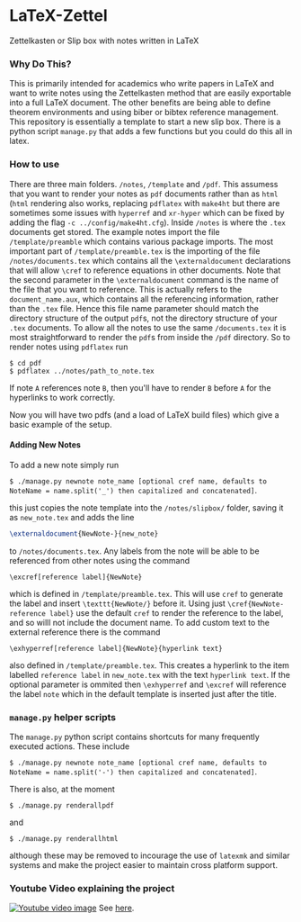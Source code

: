 # LaTeX-Zettel
Zettelkasten or Slip box with notes written in LaTeX

### Why Do This?

This is primarily intended for academics who write papers in LaTeX and want to write notes using the Zettelkasten method that are easily exportable into a full LaTeX document. The other benefits are being able to define theorem environments and using biber or bibtex reference management. This repository is essentially a template to start a new slip box. There is a python script `manage.py` that adds a few functions but you could do this all in latex.


### How to use

There are three main folders. `/notes`, `/template` and `/pdf`. This assumess that you want to render your notes as `pdf` documents rather than as `html` (`html` rendering also works, replacing `pdflatex` with `make4ht` but there are sometimes some issues with `hyperref` and `xr-hyper` which can be fixed by adding the flag `-c ../config/make4ht.cfg`). Inside `/notes` is where the `.tex` documents get stored. The example notes import the file `/template/preamble` which contains various package imports. The most important part of `/template/preamble.tex` is the importing of the file `/notes/documents.tex` which contains all the `\externaldocument` declarations that will allow `\cref` to reference equations in other documents. Note that the second parameter in the `\externaldocument` command is the name of the file that you want to reference. This is actually refers to the `document_name.aux`, which contains all the referencing information, rather than the `.tex` file. Hence this file name parameter should match the directory structure of the output `pdf`s, not the directory structure of your `.tex` documents. To allow all the notes to use the same `/documents.tex` it is most straightforward to render the `pdf`s from inside the `/pdf` directory. So to render notes using `pdflatex` run
```
$ cd pdf
$ pdflatex ../notes/path_to_note.tex 
```
If note `A` references note `B`, then you'll have to render `B` before `A` for the hyperlinks to work correctly.
    
Now you will have two pdfs (and a load of LaTeX build files) which give a basic example of the setup.

#### Adding New Notes 

To add a new note simply run

`$ ./manage.py newnote note_name [optional cref name, defaults to NoteName = name.split('_') then capitalized and concatenated]`.

this just copies the note template into the `/notes/slipbox/` folder, saving it as `new_note.tex` and adds the line 
```Latex
\externaldocument{NewNote-}{new_note}
```
to `/notes/documents.tex`. Any labels from the note will be able to be referenced from other notes using the command 
```
\excref[reference label]{NewNote}
```
which is defined in `/template/preamble.tex`. This will use `cref` to generate the label and insert `\texttt{NewNote/}` before it. Using just `\cref{NewNote-reference label}` use the default `cref` to render the reference to the label, and so willl not include the document name. To add custom text to the external reference there is the command

```
\exhyperref[reference label]{NewNote}{hyperlink text}
```
also defined in `/template/preamble.tex`. This creates a hyperlink to the item labelled `reference label` in `new_note.tex` with the text `hyperlink text`. If the optional parameter is ommited then `\exhyperref` and `\excref` will reference the label `note` which in the default template is inserted just after the title.

### `manage.py` helper scripts

The `manage.py` python script contains shortcuts for many frequently executed actions. These include

`$ ./manage.py newnote note_name [optional cref name, defaults to NoteName = name.split('-') then capitalized and concatenated]`.

There is also, at the moment 

`$ ./manage.py renderallpdf `

and

`$ ./manage.py renderallhtml`

although these may be removed to incourage the use of `latexmk` and similar systems and make the project easier to maintain cross platform support.

### Youtube Video explaining the project 
[![Youtube video image](https://img.youtube.com/vi/QVKBUWBt0Fc/0.jpg)](https://www.youtube.com/watch?v=QVKBUWBt0Fc)
See [here](https://www.youtube.com/watch?v=QVKBUWBt0Fc).

